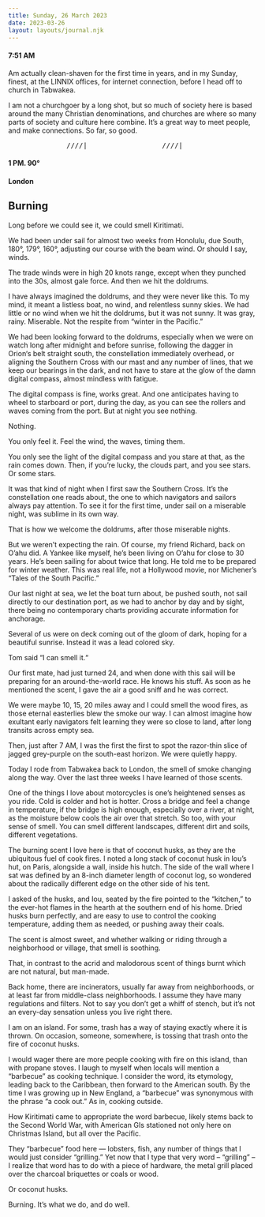 ```yaml
---
title: Sunday, 26 March 2023
date: 2023-03-26
layout: layouts/journal.njk
---
```

#### 7:51 AM

Am actually clean-shaven for the first time in years, and in my Sunday, finest, at the LINNIX offices, for internet connection, before I head off to church in Tabwakea.

I am not a churchgoer by a long shot, but so much of society here is based around the many Christian denominations, and churches are where so many parts of society and culture here combine. It’s a great way to meet people, and make connections. So far, so good.

<pre>______________////|__________________////|____</pre>

#### 1 PM. 90°
#### London

## Burning

Long before we could see it, we could smell Kiritimati.

We had been under sail for almost two weeks from Honolulu, due South, 180°, 179°, 160°, adjusting our course with the beam wind. Or should I say, winds.

The trade winds were in high 20 knots range, except when they punched into the 30s, almost gale force. And then we hit the doldrums.

I have always imagined the doldrums, and they were never like this. To my mind, it meant a listless boat, no wind, and relentless sunny skies. We had little or no wind when we hit the doldrums, but it was not sunny. It was gray, rainy. Miserable. Not the respite from “winter in the Pacific.”

We had been looking forward to the doldrums, especially when we were on watch long after midnight and before sunrise, following the dagger in Orion‘s belt straight south, the constellation immediately overhead, or aligning the Southern Cross with our mast and any number of lines, that we keep our bearings in the dark, and not have to stare at the glow of the damn digital compass, almost mindless with fatigue.

The digital compass is fine, works great. And one anticipates having to wheel to starboard or port, during the day, as you can see the rollers and waves coming from the port. But at night you see nothing.

Nothing.

You only feel it. Feel the wind, the waves, timing them.

You only see the light of the digital compass and you stare at that, as the rain comes down. Then, if you’re lucky, the clouds part, and you see stars. Or some stars.

It was that kind of night when I first saw the Southern Cross. It’s the constellation one reads about, the one to which navigators and sailors always pay attention. To see it for the first time, under sail on a miserable night, was sublime in its own way.

That is how we welcome the doldrums, after those miserable nights.

But we weren’t expecting the rain. Of course, my friend Richard, back on O’ahu did. A Yankee like myself, he’s been living on O’ahu for close to 30 years. He’s been sailing for about twice that long. He told me to be prepared for winter weather. This was real life, not a Hollywood movie, nor Michener’s “Tales of the South Pacific.”

Our last night at sea, we let the boat turn about, be pushed south, not sail directly to our destination port, as we had to anchor by day and by sight, there being no contemporary charts providing accurate information for anchorage.

Several of us were on deck coming out of the gloom of dark, hoping for a beautiful sunrise. Instead it was a lead colored sky.

Tom said “I can smell it.“

Our first mate, had just turned 24, and when done with this sail will be preparing for an around-the-world race. He knows his stuff. As soon as he mentioned the scent, I gave the air a good sniff and he was correct.

We were maybe 10, 15, 20 miles away and I could smell the wood fires, as those eternal easterlies blew the smoke our way. I can almost imagine how exultant early navigators felt learning they were so close to land, after long transits across empty sea.

Then, just after 7 AM, I was the first the first to spot the razor-thin slice of jagged grey-purple on the south-east horizon. We were quietly happy.

Today I rode from Tabwakea back to London, the smell of smoke changing along the way. Over the last three weeks I have learned of those scents.

One of the things I love about motorcycles is one’s heightened senses as you ride. Cold is colder and hot is hotter. Cross a bridge and feel a change in temperature, if the bridge is high enough, especially over a river, at night, as the moisture below cools the air over that stretch. So too, with your sense of smell. You can smell different landscapes, different dirt and soils, different vegetations.

The burning scent I love here is that of coconut husks, as they are the ubiquitous fuel of cook fires. I noted a long stack of coconut husk in Iou’s hut, on Paris, alongside a wall, inside his hutch. The side of the wall where I sat was defined by an 8-inch diameter length of coconut log, so wondered about the radically different edge on the other side of his tent.

I asked of the husks, and Iou, seated by the fire pointed to the “kitchen,” to the ever-hot flames in the hearth at the southern end of his home. Dried husks burn perfectly, and are easy to use to control the cooking temperature, adding them as needed, or pushing away their coals.

The scent is almost sweet, and whether walking or riding through a neighborhood or village, that smell is soothing.

That, in contrast to the acrid and malodorous scent of things burnt which are not natural, but man-made.

Back home, there are incinerators, usually far away from neighborhoods, or at least far from middle-class neighborhoods. I assume they have many regulations and filters. Not to say you don’t get a whiff of stench, but it’s not an every-day sensation unless you live right there.

I am on an island. For some, trash has a way of staying exactly where it is thrown. On occasion, someone, somewhere, is tossing that trash onto the fire of coconut husks.

I would wager there are more people cooking with fire on this island, than with propane stoves. I laugh to myself when locals will mention a “barbecue” as cooking technique. I consider the word, its etymology, leading back to the Caribbean, then forward to the American south. By the time I was growing up in New England, a “barbecue” was synonymous with the phrase “a cook out.” As in, cooking outside.

How Kiritimati came to appropriate the word barbecue, likely stems back to the Second World War, with American GIs stationed not only here on Christmas Island, but all over the Pacific.

They “barbecue” food here — lobsters, fish, any number of things that I would just consider “grilling.” Yet now that I type that very word – “grilling” – I realize that word has to do with a piece of hardware, the metal grill placed over the charcoal briquettes or coals or wood.

Or coconut husks.

Burning. It’s what we do, and do well.
